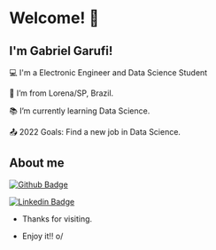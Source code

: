 # Welcome! 👋
 

## I'm Gabriel Garufi!

:computer: I'm a Electronic Engineer and Data Science Student

:house_with_garden: I’m from Lorena/SP, Brazil.

:books: I’m currently learning Data Science.

:outbox_tray: 2022 Goals: Find a new job in Data Science.

## About me

[![Github Badge](https://img.shields.io/badge/-Github-000?style=flat-square&logo=Github&logoColor=white&link=https://github.com/GabrielGarufi)](https://github.com/GabrielGarufi)

[![Linkedin Badge](https://img.shields.io/badge/-LinkedIn-blue?style=flat-square&logo=Linkedin&logoColor=white&link=https://github.com/GabrielGarufi)](https://github.com/GabrielGarufi)

- Thanks for visiting.

- Enjoy it!! o/
